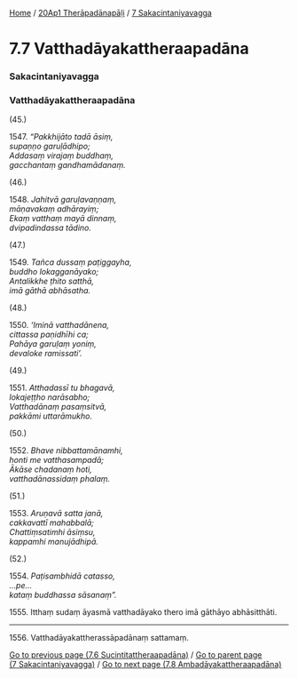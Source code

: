 
[Home](/) / [20Ap1 Therāpadānapāḷi](/tipitaka/20Ap1.md) / [7 Sakacintaniyavagga](/tipitaka/20Ap1/7.md)

# 7.7 Vatthadāyakattheraapadāna

### Sakacintaniyavagga

### Vatthadāyakattheraapadāna

(45.)

1547\. _“Pakkhijāto tadā āsiṃ,_  
_supaṇṇo garuḷādhipo;_  
_Addasaṃ virajaṃ buddhaṃ,_  
_gacchantaṃ gandhamādanaṃ._  


(46.)

1548\. _Jahitvā garuḷavaṇṇaṃ,_  
_māṇavakaṃ adhārayiṃ;_  
_Ekaṃ vatthaṃ mayā dinnaṃ,_  
_dvipadindassa tādino._  


(47.)

1549\. _Tañca dussaṃ paṭiggayha,_  
_buddho lokagganāyako;_  
_Antalikkhe ṭhito satthā,_  
_imā gāthā abhāsatha._  


(48.)

1550\. _‘Iminā vatthadānena,_  
_cittassa paṇidhīhi ca;_  
_Pahāya garuḷaṃ yoniṃ,_  
_devaloke ramissati’._  


(49.)

1551\. _Atthadassī tu bhagavā,_  
_lokajeṭṭho narāsabho;_  
_Vatthadānaṃ pasaṃsitvā,_  
_pakkāmi uttarāmukho._  


(50.)

1552\. _Bhave nibbattamānamhi,_  
_honti me vatthasampadā;_  
_Ākāse chadanaṃ hoti,_  
_vatthadānassidaṃ phalaṃ._  


(51.)

1553\. _Aruṇavā satta janā,_  
_cakkavattī mahabbalā;_  
_Chattiṃsatimhi āsiṃsu,_  
_kappamhi manujādhipā._  


(52.)

1554\. _Paṭisambhidā catasso,_  
_…pe…_  
_kataṃ buddhassa sāsanaṃ”._  


1555\. Itthaṃ sudaṃ āyasmā vatthadāyako thero imā gāthāyo abhāsitthāti.

---

1556\. Vatthadāyakattherassāpadānaṃ sattamaṃ.



[Go to previous page (7.6 Sucintitattheraapadāna)](/tipitaka/20Ap1/7/7.6.md) / [Go to parent page (7 Sakacintaniyavagga)](/tipitaka/20Ap1/7.md) / [Go to next page (7.8 Ambadāyakattheraapadāna)](/tipitaka/20Ap1/7/7.8.md)


